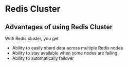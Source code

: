 # Redis Cluster

## Advantages of using Redis Cluster

With Redis cluster, you get

- Ability to easily shard data across multiple Redis nodes
- Ability to stay available when some nodes are failing
- Ability to automatically failover
